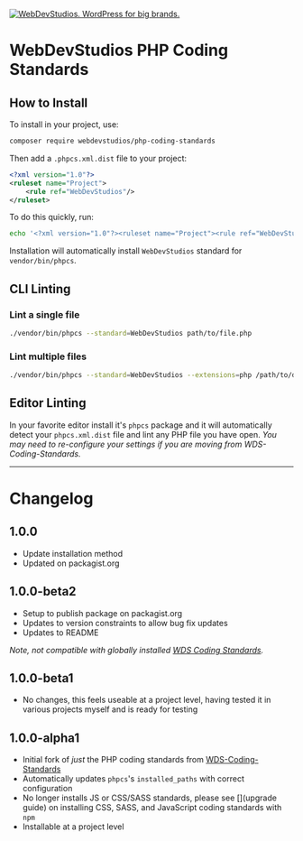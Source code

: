 <a href="https://webdevstudios.com/contact/"><img src="https://webdevstudios.com/wp-content/uploads/2018/04/wds-github-banner.png" alt="WebDevStudios. WordPress for big brands."></a>

# WebDevStudios PHP Coding Standards

## How to Install

To install in your project, use:

```bash
composer require webdevstudios/php-coding-standards
```

Then add a `.phpcs.xml.dist` file to your project:

```xml
<?xml version="1.0"?>
<ruleset name="Project">
    <rule ref="WebDevStudios"/>
</ruleset>
```

To do this quickly, run:

```bash
echo '<?xml version="1.0"?><ruleset name="Project"><rule ref="WebDevStudios"/></ruleset>' > .phpcs.xml.dist
```

Installation will automatically install `WebDevStudios` standard for `vendor/bin/phpcs`.

## CLI Linting

### Lint a single file

```bash
./vendor/bin/phpcs --standard=WebDevStudios path/to/file.php
```

### Lint multiple files

```bash
./vendor/bin/phpcs --standard=WebDevStudios --extensions=php /path/to/dir
```

## Editor Linting

In your favorite editor install it's `phpcs` package and it will automatically detect your `phpcs.xml.dist` file and lint any PHP file you have open. _You may need to re-configure your settings if you are moving from WDS-Coding-Standards._

___________________

# Changelog

## 1.0.0

- Update installation method
- Updated on packagist.org

## 1.0.0-beta2

- Setup to publish package on packagist.org
- Updates to version constraints to allow bug fix updates
- Updates to README

_Note, not compatible with globally installed [WDS Coding Standards](https://github.com/WebDevStudios/WDS-Coding-Standards)._

## 1.0.0-beta1

- No changes, this feels useable at a project level, having tested it in various projects myself and is ready for testing

## 1.0.0-alpha1

- Initial fork of _just_ the PHP coding standards from [WDS-Coding-Standards](https://github.com/WebDevStudios/WDS-Coding-Standards)
- Automatically updates `phpcs`'s `installed_paths` with correct configuration
- No longer installs JS or CSS/SASS standards, please see [](upgrade guide) on installing CSS, SASS, and JavaScript coding standards with `npm`
- Installable at a project level
